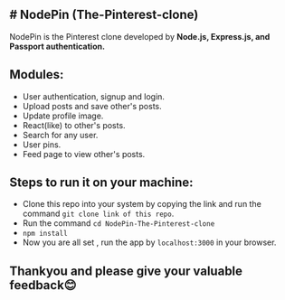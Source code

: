 ## # NodePin (The-Pinterest-clone)
NodePin is the Pinterest clone developed by **Node.js, Express.js, and Passport authentication.**
## Modules:

 - User authentication, signup and login.
 - Upload posts and save other's posts.
 - Update profile image.
 - React(like) to other's posts.
 - Search for any user.
 - User pins.
 - Feed page to view other's posts.
## Steps to run it on your machine:
 - Clone this repo into your system by copying the link and run the command `git clone link of this repo`.
 -  Run the command `cd NodePin-The-Pinterest-clone` 
 - `npm install`
 - Now you are all set , run the app by `localhost:3000` in your browser.
 
 ## Thankyou and please give your valuable feedback😊
